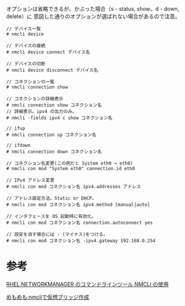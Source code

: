 
オプションは省略できるが、かぶった場合（s - status, show、d - down, delete）に
意図した通りのオプションが選ばれない場合があるので注意。

```
// デバイス一覧
# nmcli device

// デバイスの接続
# nmcli device connect デバイス名

// デバイスの切断
# nmcli device disconnect デバイス名

// コネクションの一覧
# nmcli connection show

// コネクションの詳細表示
# nmcli connection show コネクション名
// 詳細表示。ipv4 の出力のみ。
# nmcli -fields ipv4 c show コネクション名

// ifup
# nmcli connection up コネクション名

// ifdown
# nmcli connection down コネクション名
```

```
// コネクション名変更(この例だと System eth0 → eth0)
# nmcli con mod "System eth0" connection.id eth0

// IPv4 アドレス変更
# nmcli con mod コネクション名 ipv4.addresses アドレス

// アドレス設定方法。Static or DHCP。
# nmcli con mod コネクション名 ipv4.method [manual|auto]

// インタフェースを OS 起動時に有効化。
# nmcli con mod コネクション名 connection.autoconnect yes

// 設定を消す場合には - (マイナス)をつける。
# nmcli con mod コネクション名 -ipv4.gateway 192.168.0.254
```

# 参考

[RHEL:NETWORKMANAGER のコマンドラインツール NMCLI の使用](https://access.redhat.com/documentation/ja-jp/red_hat_enterprise_linux/7/html/networking_guide/sec-Using_the_NetworkManager_Command_Line_Tool_nmcli)

[めもめも:nmcliで仮想ブリッジ作成](http://enakai00.hatenablog.com/entry/20141121/1416551748)
